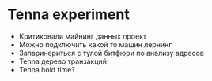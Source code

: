 # Tenna experiment

* Критиковали майнинг данных проект
* Можно подключить какой то машин лернинг
* Запаринериться с тулой битфюри по анализу адресов
* Tenna дерево транзакций
* Tenna hold time?

